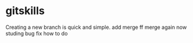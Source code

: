 # gitskills
Creating a new branch is quick and simple.
add merge
ff merge again
now studing bug fix how to do
